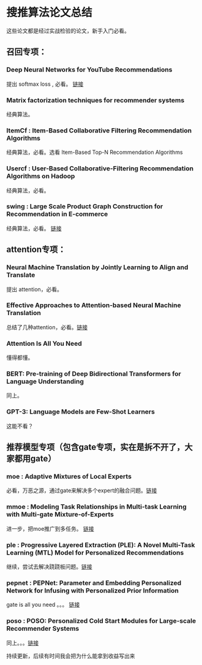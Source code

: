 # 搜推算法论文总结
这些论文都是经过实战检验的论文，新手入门必看。

## 召回专项：
### Deep Neural Networks for YouTube Recommendations
提出 softmax loss , 必看。 [链接](https://research.google.com/pubs/archive/45530.pdf)
### Matrix factorization techniques for recommender systems
经典算法。
### ItemCf : Item-Based Collaborative Filtering Recommendation Algorithms 
经典算法，必看。选看 Item-Based Top-N Recommendation Algorithms
### Usercf : User-Based Collaborative-Filtering Recommendation Algorithms on Hadoop
经典算法，必看。
### swing : Large Scale Product Graph Construction for Recommendation in E-commerce
经典算法，必看。 [链接](https://arxiv.org/pdf/2010.05525)

## attention专项：
### Neural Machine Translation by Jointly Learning to Align and Translate
提出 attention，必看。
### Effective Approaches to Attention-based Neural Machine Translation
总结了几种attention，必看。[链接](链接)
### Attention Is All You Need
懂得都懂。
### BERT: Pre-training of Deep Bidirectional Transformers for Language Understanding
同上。
### GPT-3: Language Models are Few-Shot Learners
这能不看？

## 推荐模型专项（包含gate专项，实在是拆不开了，大家都用gate）
### moe : Adaptive Mixtures of Local Experts
必看，万恶之源，通过gate来解决多个expert的融合问题。[链接](https://www.cs.toronto.edu/~hinton/absps/jjnh91.pdf)
### mmoe : Modeling Task Relationships in Multi-task Learning with Multi-gate Mixture-of-Experts
进一步，把moe推广到多任务。 [链接](https://dl.acm.org/doi/abs/10.1145/3219819.3220007)
### ple : Progressive Layered Extraction (PLE): A Novel Multi-Task Learning (MTL) Model for Personalized Recommendations
继续，尝试去解决跷跷板问题。[链接](https://dl.acm.org/doi/10.1145/3383313.3412236)
### pepnet : PEPNet: Parameter and Embedding Personalized Network for Infusing with Personalized Prior Information
gate is all you need 。。。 [链接](https://arxiv.org/pdf/2302.01115.pdf)
### poso : POSO: Personalized Cold Start Modules for Large-scale Recommender Systems
同上。。。[链接](https://arxiv.org/abs/2108.04690)


持续更新，后续有时间我会把为什么能拿到收益写出来
